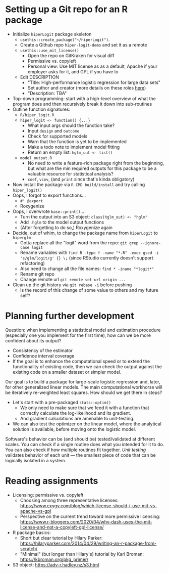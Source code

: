# Setting up a Git repo for an R package

- Initialize `hiperLogit` package skeleton
  * `usethis::create_package("~/hiperLogit")`.
  * Create a Github repo `hiper-logit-demo` and set it as a remote
  * `usethis::use_mit_license()`
    - Open the repo on GitKraken for visual diff
    - Permissive vs. copyleft
    - Personal view: Use MIT license as as a default, Apache if your employer asks for it, and GPL if you have to
  * Edit DESCRIPTION
    - "Title: High-performance logistic regression for large data sets"
    - Set author and creator (more details on these roles [here](https://journal.r-project.org/archive/2012/RJ-2012-009/RJ-2012-009.pdf))
    - "Description: TBA"
- Top-down programming: start with a high-level overview of what the program does and then recursively break it down into sub-routines
- Outline function signatures:
  * `R/hiper_logit.R`
  * `hiper_logit <- function() {...}`
    - What input args should the function take?
    - Input `design` and `outcome`
    - Check for supported models
    - Warn that the function is yet to be implemented
    - Make a todo note to implement model fitting
    - Return an empty list: `hglm_out <- list()`
  * `model_output.R`
    - No need to write a feature-rich package right from the beginning, but what are the min required outputs for this package to be a valuable resource for statistical analysis?
    - `coef`, `vcov`, (and `print` since that's kinda obligatory)
- Now install the package via `R CMD build/install` and try calling `hiper_logit()`
- Oops, I forgot to export functions...
  * `#' @export`
  * Roxygenize
- Oops, I overwrote `base::print()`...
  * Turn the output into an S3 object: `class(hglm_out) <- "hglm"`
  * Add `.hglm` to the model output functions
  * (After forgetting to do so,) Roxygenize again
- Decide, out of whim, to change the package name from `hiperLogit` to `hiperglm`
  * Gotta replace all the "logit" word from the repo: `git grep --ignore-case logit`
  * Rename variables with `find R -type f -name "*.R" -exec gsed -i 's/glm/logit/g' {} \;` (since RStudio currently doesn't support refactoring)
  * Also need to change all the file names: `find * -iname "*logit*"`
  * Rename git repo
  * Change remote url `git remote set-url origin ...`
- Clean up the git history via `git rebase -i` before pushing
  * Is the record of this change of some value to others and my future self?

# Planning further development
Question: when implementing a statistical model and estimation procedure (especially one you implement for the first time), how can we be more confident about its output?
- Consistency of the estimator
- Confidence interval coverage
- If the goal is to enhance the computational speed or to extend the functionality of existing code, then we can check the output against the existing code on a smaller dataset or simpler model.

Our goal is to build a package for large-scale logistic regression and, later, for other generalized linear models. The main computational workhorse will be iteratively re-weighted least squares. How should we get there in steps?
- Let's start with a pre-packaged `stats::optim()`
  * We only need to make sure that we feed it with a function that correctly calculate the log-likelihood and its gradient.
  * And gradient calculations are amenable to unit-testing.
- We can also test the optimizer on the linear model, where the analytical solution is available, before moving onto the logistic model.

Software's behavior can be (and should be) tested/validated at different scales. You can check if a single routine does what you intended for it to do. You can also check if how multiple routines fit together. _Unit testing_ validates behavior of each unit &mdash; the smallest piece of code that can be logically isolated in a system.

# Reading assignments
* Licensing: permissive vs. copyleft
  - Choosing among three representative licenses: https://www.exygy.com/blog/which-license-should-i-use-mit-vs-apache-vs-gpl
  - Perspective on the current trend toward more permissive licensing: https://www.r-bloggers.com/2020/04/why-dash-uses-the-mit-license-and-not-a-copyleft-gpl-license/
* R package basics:
  - Short but clear tutorial by Hilary Parker: https://hilaryparker.com/2014/04/29/writing-an-r-package-from-scratch/
  - "Minimal" (but longer than Hilary's) tutorial by Karl Broman: https://kbroman.org/pkg_primer/
* S3 object: https://adv-r.hadley.nz/s3.html

<!--- Useful code snippets
n_obs <- 32; n_pred <- 4
X <- matrix(rnorm(n_obs * n_pred), nrow = n_obs)
beta <- rnorm(n_pred)
y <- X %*% beta + rnorm(n_obs)
--->
